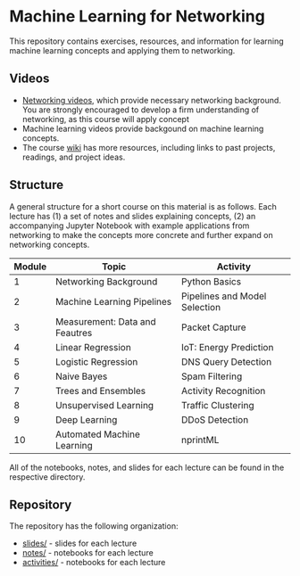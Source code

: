 # Machine Learning for Networking

This repository contains exercises, resources, and information for learning machine learning concepts and applying them to networking. 

## Videos

* [Networking
  videos](https://www.youtube.com/playlist?list=PLpherdrLyny-zJw95jcE-uJkcsIAG1MEn),
  which
  provide necessary networking background. You are strongly encouraged to
  develop a firm understanding of networking, as this course will apply
  concept 
* Machine learning videos provide backgound on machine learning concepts.
* The course [wiki](https://github.com/noise-lab/ml-networking/wiki) has more
  resources, including links to past projects, readings, and project ideas.

## Structure

A general structure for a short course on this material is as follows. Each
lecture has (1) a set of notes and slides explaining concepts, (2) an
accompanying Jupyter Notebook with example applications from networking to
make the concepts more concrete and further expand on networking concepts.

| Module | Topic                          | Activity                      |
|--------|--------------------------------|-------------------------------|
| 1      | Networking Background          | Python Basics                 |
| 2      | Machine Learning Pipelines     | Pipelines and Model Selection |
| 3      | Measurement: Data and Feautres | Packet Capture                |
| 4      | Linear Regression              | IoT: Energy Prediction        |
| 5      | Logistic Regression            | DNS Query Detection           |
| 6      | Naive Bayes                    | Spam Filtering                |
| 7      | Trees and Ensembles            | Activity Recognition          |
| 8      | Unsupervised Learning          | Traffic Clustering            |
| 9      | Deep Learning                  | DDoS Detection                |
| 10     | Automated Machine Learning     | nprintML                      |

All of the notebooks, notes, and slides for each lecture can be found in the
respective directory.

## Repository

The repository has the following organization:

* [slides/](./slides/) - slides for each lecture
* [notes/](./notes/) - notebooks for each lecture
* [activities/](./activities/) - notebooks for each lecture
